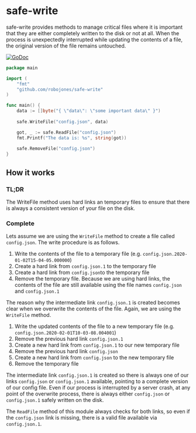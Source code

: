 # safe-write

safe-write provides methods to manage critical files where it is important that they are either completely
written to the disk or not at all. When the process is unexpectedly interrupted while updating the contents of a file, the original version of the file remains untouched.

[![GoDoc](https://godoc.org/github.com/robojones/safe-write?status.svg)](https://godoc.org/github.com/robojones/safe-write)

```go
package main

import (
    "fmt"
    "github.com/robojones/safe-write"
)

func main() {
    data := []byte("{ \"data\": \"some important data\" }")
    
    safe.WriteFile("config.json", data)

    got, _ := safe.ReadFile("config.json")
    fmt.Printf("The data is: %s", string(got))
    
    safe.RemoveFile("config.json")
}
```

## How it works

### TL;DR

The WriteFile method uses hard links an temporary files to ensure that there is always a consistent version of your file on the disk.

### Complete

Lets assume we are using the `WriteFile` method to create a file called `config.json`. The write procedure is as follows.

1. Write the contents of the file to a temporary file (e.g. `config.json.2020-01-02T15-04-05.000000`)
2. Create a hard link from `config.json.1` to the temporary file
3. Create a hard link from `config.json`to the temporary file
4. Remove the temporary file. Because we are using hard links, the contents of the file are still available using the file names `config.json` and `config.json.1`

The reason why the intermediate link `config.json.1` is created becomes clear when we overwrite the contents of the file. Again, we are using the `WriteFile` method.

1. Write the updated contents of the file to a new temporary file (e.g. `config.json.2020-02-01T10-03-08.004001`)
2. Remove the previous hard link `config.json.1`
3. Create a new hard link from `config.json.1` to our new temporary file
4. Remove the previous hard link `config.json`
5. Create a new hard link from `config.json` to the new temporary file
6. Remove the temporary file

The intermediate link `config.json.1` is created so there is always one of our links `config.json` or `config.json.1` available, pointing to a complete version of our config file. Even if our process is interrupted by a server crash, at any point of the overwrite process, there is always either `config.json` or `config.json.1` safely written on the disk.

The `ReadFile` method of this module always checks for both links, so even if the `config.json` link is missing, there is a valid file available via `config.json.1`.
